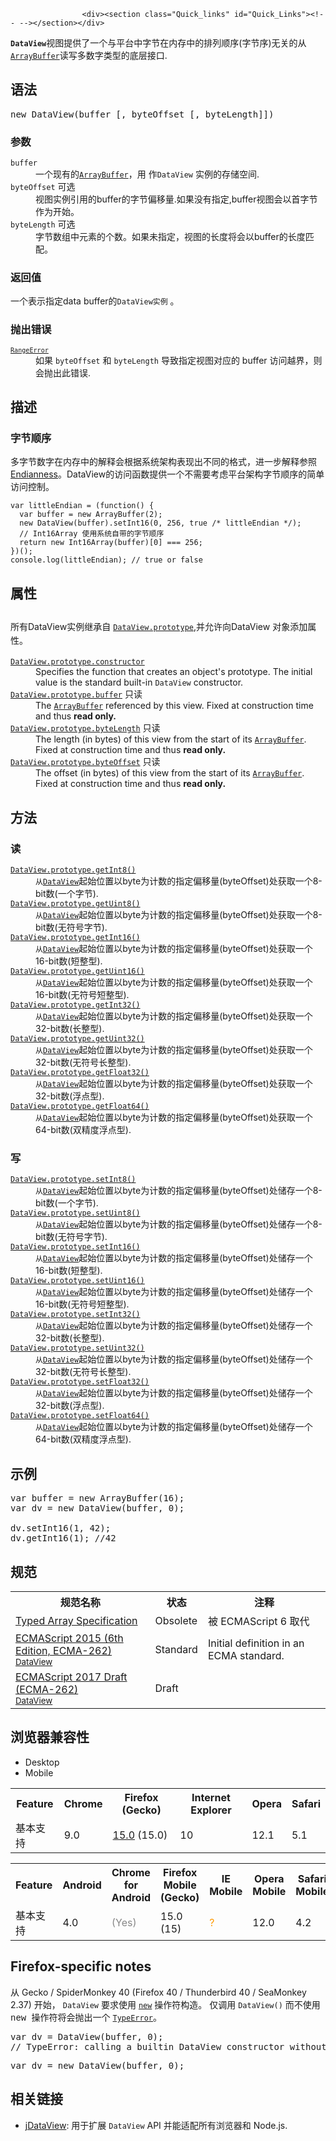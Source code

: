 
                
                  
                    <div><section class="Quick_links" id="Quick_Links"><!-- --></section></div>

<p><strong><code>DataView</code></strong>&#x89C6;&#x56FE;&#x63D0;&#x4F9B;&#x4E86;&#x4E00;&#x4E2A;&#x4E0E;&#x5E73;&#x53F0;&#x4E2D;&#x5B57;&#x8282;&#x5728;&#x5185;&#x5B58;&#x4E2D;&#x7684;&#x6392;&#x5217;&#x987A;&#x5E8F;(&#x5B57;&#x8282;&#x5E8F;)&#x65E0;&#x5173;&#x7684;&#x4ECE;<a title="ArrayBuffer&#x5BF9;&#x8C61;&#x662F;&#x7528;&#x6765;&#x8868;&#x793A;&#x4E00;&#x4E2A;&#x901A;&#x7528;&#x7684;&#xFF0C;&#x56FA;&#x5B9A;&#x957F;&#x5EA6;&#x7684;&#x4E8C;&#x8FDB;&#x5236;&#x6570;&#x636E;&#x7F13;&#x51B2;&#x533A;&#x3002;&#x4F60;&#x4E0D;&#x80FD;&#x76F4;&#x63A5;&#x64CD;&#x7EB5;ArrayBuffer&#x7684;&#x5185;&#x5BB9;&#xFF0C;&#x800C;&#x662F;,&#x4F60;&#x5E94;&#x8BE5;&#x521B;&#x5EFA;&#x4E00;&#x4E2A;&#x8868;&#x793A;&#x7279;&#x5B9A;&#x683C;&#x5F0F;&#x7684;buffer&#x7684;&#x7C7B;&#x578B;&#x5316;&#x6570;&#x7EC4;&#x5BF9;&#x8C61;(typed array objects)&#x6216;&#x6570;&#x636E;&#x89C6;&#x56FE;&#x5BF9;&#x8C61;DataView &#x6765;&#x5BF9;buffer&#x7684;&#x5185;&#x5BB9;&#x8FDB;&#x884C;&#x8BFB;&#x53D6;&#x548C;&#x5199;&#x5165;&#x64CD;&#x4F5C;." href="/zh-CN/docs/Web/JavaScript/Reference/Global_Objects/ArrayBuffer"><code>ArrayBuffer</code></a>&#x8BFB;&#x5199;&#x591A;&#x6570;&#x5B57;&#x7C7B;&#x578B;&#x7684;&#x5E95;&#x5C42;&#x63A5;&#x53E3;.</p>

<h2 id="&#x8BED;&#x6CD5;">&#x8BED;&#x6CD5;</h2>

<pre class="syntaxbox">new DataView(buffer [, byteOffset [, byteLength]])</pre>

<h3 id="&#x53C2;&#x6570;">&#x53C2;&#x6570;</h3>

<dl>
 <dt><code>buffer</code></dt>
 <dd>&#x4E00;&#x4E2A;&#x73B0;&#x6709;&#x7684;<a title="ArrayBuffer&#x5BF9;&#x8C61;&#x662F;&#x7528;&#x6765;&#x8868;&#x793A;&#x4E00;&#x4E2A;&#x901A;&#x7528;&#x7684;&#xFF0C;&#x56FA;&#x5B9A;&#x957F;&#x5EA6;&#x7684;&#x4E8C;&#x8FDB;&#x5236;&#x6570;&#x636E;&#x7F13;&#x51B2;&#x533A;&#x3002;&#x4F60;&#x4E0D;&#x80FD;&#x76F4;&#x63A5;&#x64CD;&#x7EB5;ArrayBuffer&#x7684;&#x5185;&#x5BB9;&#xFF0C;&#x800C;&#x662F;,&#x4F60;&#x5E94;&#x8BE5;&#x521B;&#x5EFA;&#x4E00;&#x4E2A;&#x8868;&#x793A;&#x7279;&#x5B9A;&#x683C;&#x5F0F;&#x7684;buffer&#x7684;&#x7C7B;&#x578B;&#x5316;&#x6570;&#x7EC4;&#x5BF9;&#x8C61;(typed array objects)&#x6216;&#x6570;&#x636E;&#x89C6;&#x56FE;&#x5BF9;&#x8C61;DataView &#x6765;&#x5BF9;buffer&#x7684;&#x5185;&#x5BB9;&#x8FDB;&#x884C;&#x8BFB;&#x53D6;&#x548C;&#x5199;&#x5165;&#x64CD;&#x4F5C;." href="/zh-CN/docs/Web/JavaScript/Reference/Global_Objects/ArrayBuffer"><code>ArrayBuffer</code></a>&#xFF0C;&#x7528; &#x4F5C;<code>DataView</code>&#xA0;&#x5B9E;&#x4F8B;&#x7684;&#x5B58;&#x50A8;&#x7A7A;&#x95F4;.</dd>
 <dt><code>byteOffset</code> <span class="inlineIndicator optional optionalInline">&#x53EF;&#x9009;</span></dt>
 <dd>&#x89C6;&#x56FE;&#x5B9E;&#x4F8B;&#x5F15;&#x7528;&#x7684;buffer&#x7684;&#x5B57;&#x8282;&#x504F;&#x79FB;&#x91CF;.&#x5982;&#x679C;&#x6CA1;&#x6709;&#x6307;&#x5B9A;,buffer&#x89C6;&#x56FE;&#x4F1A;&#x4EE5;&#x9996;&#x5B57;&#x8282;&#x4F5C;&#x4E3A;&#x5F00;&#x59CB;&#x3002;</dd>
 <dt><code>byteLength</code> <span class="inlineIndicator optional optionalInline">&#x53EF;&#x9009;</span></dt>
 <dd>&#x5B57;&#x8282;&#x6570;&#x7EC4;&#x4E2D;&#x5143;&#x7D20;&#x7684;&#x4E2A;&#x6570;&#x3002;&#x5982;&#x679C;&#x672A;&#x6307;&#x5B9A;&#xFF0C;&#x89C6;&#x56FE;&#x7684;&#x957F;&#x5EA6;&#x5C06;&#x4F1A;&#x4EE5;buffer&#x7684;&#x957F;&#x5EA6;&#x5339;&#x914D;&#x3002;</dd>
</dl>

<h3 id="&#x8FD4;&#x56DE;&#x503C;">&#x8FD4;&#x56DE;&#x503C;</h3>

<p>&#x4E00;&#x4E2A;&#x8868;&#x793A;&#x6307;&#x5B9A;data&#xA0;buffer&#x7684;<code>DataView&#x5B9E;&#x4F8B;</code> &#x3002;</p>

<h3 id="&#x629B;&#x51FA;&#x9519;&#x8BEF;">&#x629B;&#x51FA;&#x9519;&#x8BEF;</h3>

<dl>
 <dt><code><a title="RangeError&#x5BF9;&#x8C61;&#x6807;&#x660E;&#x4E00;&#x4E2A;&#x9519;&#x8BEF;&#xFF0C;&#x5F53;&#x4E00;&#x4E2A;&#x503C;&#x4E0D;&#x5728;&#x5176;&#x6240;&#x5141;&#x8BB8;&#x7684;&#x8303;&#x56F4;&#x6216;&#x8005;&#x96C6;&#x5408;&#x4E2D;&#x3002;" href="/zh-CN/docs/Web/JavaScript/Reference/Global_Objects/RangeError"><code>RangeError</code></a></code></dt>
 <dd>&#x5982;&#x679C; <code>byteOffset</code> &#x548C; <code>byteLength</code>&#xA0;&#x5BFC;&#x81F4;&#x6307;&#x5B9A;&#x89C6;&#x56FE;&#x5BF9;&#x5E94;&#x7684; buffer &#x8BBF;&#x95EE;&#x8D8A;&#x754C;&#xFF0C;&#x5219;&#x4F1A;&#x629B;&#x51FA;&#x6B64;&#x9519;&#x8BEF;.</dd>
</dl>

<h2 id="&#x63CF;&#x8FF0;">&#x63CF;&#x8FF0;</h2>

<h3 id="&#x5B57;&#x8282;&#x987A;&#x5E8F;">&#x5B57;&#x8282;&#x987A;&#x5E8F;</h3>

<p>&#x591A;&#x5B57;&#x8282;&#x6570;&#x5B57;&#x5728;&#x5185;&#x5B58;&#x4E2D;&#x7684;&#x89E3;&#x91CA;&#x4F1A;&#x6839;&#x636E;&#x7CFB;&#x7EDF;&#x67B6;&#x6784;&#x8868;&#x73B0;&#x51FA;&#x4E0D;&#x540C;&#x7684;&#x683C;&#x5F0F;&#xFF0C;&#x8FDB;&#x4E00;&#x6B65;&#x89E3;&#x91CA;&#x53C2;&#x7167;<a title="Endianness: &quot;Endian&quot; and &quot;endianness&quot; (or &quot;byte-order&quot;) describe how computers organize the bytes that make up numbers." href="/en-US/docs/Glossary/Endianness" class="glossaryLink">Endianness</a>&#x3002;DataView&#x7684;&#x8BBF;&#x95EE;&#x51FD;&#x6570;&#x63D0;&#x4F9B;&#x4E00;&#x4E2A;&#x4E0D;&#x9700;&#x8981;&#x8003;&#x8651;&#x5E73;&#x53F0;&#x67B6;&#x6784;&#x5B57;&#x8282;&#x987A;&#x5E8F;&#x7684;&#x7B80;&#x5355;&#x8BBF;&#x95EE;&#x63A7;&#x5236;&#x3002;</p>

<pre class="brush: js"><code>var littleEndian = (function() {
  var buffer = new ArrayBuffer(2);
  new DataView(buffer).setInt16(0, 256, true /* littleEndian */);
  // Int16Array &#x4F7F;&#x7528;&#x7CFB;&#x7EDF;&#x81EA;&#x5E26;&#x7684;&#x5B57;&#x8282;&#x987A;&#x5E8F;
  return new Int16Array(buffer)[0] === 256;
})();
console.log(littleEndian); // true or false</code></pre>

<h2 id="&#x5C5E;&#x6027;">&#x5C5E;&#x6027;</h2>

<h2 id="&#x6240;&#x6709;DataView&#x5B9E;&#x4F8B;&#x7EE7;&#x627F;&#x81EA;_DataView.prototype&#x5E76;&#x5141;&#x8BB8;&#x5411;DataView_&#x5BF9;&#x8C61;&#x6DFB;&#x52A0;&#x5C5E;&#x6027;&#x3002;"><span style="font-size: 14px; font-weight: normal; line-height: 1.5;">&#x6240;&#x6709;DataView&#x5B9E;&#x4F8B;&#x7EE7;&#x627F;&#x81EA;&#xA0;<a title="DataView.prototype&#xA0;&#x662F;DataView &#x5BF9;&#x8C61;&#x7684;&#x539F;&#x578B;" href="/zh-CN/docs/Web/JavaScript/Reference/Global_Objects/DataView/prototype"><code>DataView.prototype</code></a>,&#x5E76;&#x5141;&#x8BB8;&#x5411;DataView &#x5BF9;&#x8C61;&#x6DFB;&#x52A0;&#x5C5E;&#x6027;</span><span style="font-size: 14px; font-weight: normal; line-height: 1.5;">&#x3002;</span></h2>

<p></p><dl><dt><a title="&#x6B64;&#x9875;&#x9762;&#x4ECD;&#x672A;&#x88AB;&#x672C;&#x5730;&#x5316;, &#x671F;&#x5F85;&#x60A8;&#x7684;&#x7FFB;&#x8BD1;!" href="/zh-CN/docs/Web/JavaScript/Reference/Global_Objects/DataView/constructor" class="new"><code>DataView.prototype.constructor</code></a></dt>
 <dd>Specifies the function that creates an object&apos;s prototype. The initial value is the standard built-in&#xA0;<code>DataView</code>&#xA0;constructor.</dd>
 <dt><a title="&#x6B64;&#x9875;&#x9762;&#x4ECD;&#x672A;&#x88AB;&#x672C;&#x5730;&#x5316;, &#x671F;&#x5F85;&#x60A8;&#x7684;&#x7FFB;&#x8BD1;!" href="/zh-CN/docs/Web/JavaScript/Reference/Global_Objects/DataView/buffer" class="new"><code>DataView.prototype.buffer</code></a> <span title="&#x8BE5;&#x5C5E;&#x6027;&#x7684;&#x503C;&#x65E0;&#x6CD5;&#x66F4;&#x6539;" class="inlineIndicator readOnly readOnlyInline">&#x53EA;&#x8BFB; </span></dt>
 <dd>The <a title="ArrayBuffer&#xA0;&#xFF08;&#x7F13;&#x51B2;&#x6570;&#x7EC4;&#xFF09;&#x662F;&#x4E00;&#x79CD;&#x7528;&#x4E8E;&#x5448;&#x73B0;&#x901A;&#x7528;&#x3001;&#x56FA;&#x5B9A;&#x957F;&#x5EA6;&#x7684;&#x4E8C;&#x8FDB;&#x5236;&#x6570;&#x636E;&#x7684;&#x7C7B;&#x578B;&#x3002;&#x4E0D;&#x80FD;&#x76F4;&#x63A5;&#x6784;&#x9020;&#x5E76;&#x586B;&#x5145;&#xA0;ArrayBuffer &#x7684;&#x5185;&#x5BB9;&#xFF0C;&#x800C;&#x5E94;&#x8BE5;&#x5148;&#x521B;&#x5EFA;&#x4E00;&#x4E2A;&#xA0;ArrayBufferView&#xA0;&#x5BF9;&#x8C61;&#xFF0C;&#x8BE5;&#x5BF9;&#x8C61;&#x7528;&#x5177;&#x4F53;&#x7684;&#x683C;&#x5F0F;&#x6765;&#x5448;&#x73B0;&#xA0;ArrayBuffer&#xA0;&#x7684;&#x5185;&#x5BB9;&#xFF0C;&#x4F60;&#x53EF;&#x4EE5;&#x4F7F;&#x7528;&#x6B64;&#x5BF9;&#x8C61;&#x6765;&#x8BFB;&#x5199;&#xA0;ArrayBuffer&#xA0;&#x7684;&#x5185;&#x5BB9;&#x3002;" href="/zh-CN/docs/Web/JavaScript/Reference/Global_Objects/ArrayBuffer"><code>ArrayBuffer</code></a> referenced by this view. Fixed at construction time and thus <strong>read only.</strong></dd>
 <dt><a title="&#x6B64;&#x9875;&#x9762;&#x4ECD;&#x672A;&#x88AB;&#x672C;&#x5730;&#x5316;, &#x671F;&#x5F85;&#x60A8;&#x7684;&#x7FFB;&#x8BD1;!" href="/zh-CN/docs/Web/JavaScript/Reference/Global_Objects/DataView/byteLength" class="new"><code>DataView.prototype.byteLength</code></a> <span title="&#x8BE5;&#x5C5E;&#x6027;&#x7684;&#x503C;&#x65E0;&#x6CD5;&#x66F4;&#x6539;" class="inlineIndicator readOnly readOnlyInline">&#x53EA;&#x8BFB; </span></dt>
 <dd>The length (in bytes) of this view from the start of its <a title="ArrayBuffer&#xA0;&#xFF08;&#x7F13;&#x51B2;&#x6570;&#x7EC4;&#xFF09;&#x662F;&#x4E00;&#x79CD;&#x7528;&#x4E8E;&#x5448;&#x73B0;&#x901A;&#x7528;&#x3001;&#x56FA;&#x5B9A;&#x957F;&#x5EA6;&#x7684;&#x4E8C;&#x8FDB;&#x5236;&#x6570;&#x636E;&#x7684;&#x7C7B;&#x578B;&#x3002;&#x4E0D;&#x80FD;&#x76F4;&#x63A5;&#x6784;&#x9020;&#x5E76;&#x586B;&#x5145;&#xA0;ArrayBuffer &#x7684;&#x5185;&#x5BB9;&#xFF0C;&#x800C;&#x5E94;&#x8BE5;&#x5148;&#x521B;&#x5EFA;&#x4E00;&#x4E2A;&#xA0;ArrayBufferView&#xA0;&#x5BF9;&#x8C61;&#xFF0C;&#x8BE5;&#x5BF9;&#x8C61;&#x7528;&#x5177;&#x4F53;&#x7684;&#x683C;&#x5F0F;&#x6765;&#x5448;&#x73B0;&#xA0;ArrayBuffer&#xA0;&#x7684;&#x5185;&#x5BB9;&#xFF0C;&#x4F60;&#x53EF;&#x4EE5;&#x4F7F;&#x7528;&#x6B64;&#x5BF9;&#x8C61;&#x6765;&#x8BFB;&#x5199;&#xA0;ArrayBuffer&#xA0;&#x7684;&#x5185;&#x5BB9;&#x3002;" href="/zh-CN/docs/Web/JavaScript/Reference/Global_Objects/ArrayBuffer"><code>ArrayBuffer</code></a>. Fixed at construction time and thus <strong>read only.</strong></dd>
 <dt><a title="&#x6B64;&#x9875;&#x9762;&#x4ECD;&#x672A;&#x88AB;&#x672C;&#x5730;&#x5316;, &#x671F;&#x5F85;&#x60A8;&#x7684;&#x7FFB;&#x8BD1;!" href="/zh-CN/docs/Web/JavaScript/Reference/Global_Objects/DataView/byteOffset" class="new"><code>DataView.prototype.byteOffset</code></a> <span title="&#x8BE5;&#x5C5E;&#x6027;&#x7684;&#x503C;&#x65E0;&#x6CD5;&#x66F4;&#x6539;" class="inlineIndicator readOnly readOnlyInline">&#x53EA;&#x8BFB; </span></dt>
 <dd>The offset (in bytes) of this view from the start of its <a title="ArrayBuffer&#xA0;&#xFF08;&#x7F13;&#x51B2;&#x6570;&#x7EC4;&#xFF09;&#x662F;&#x4E00;&#x79CD;&#x7528;&#x4E8E;&#x5448;&#x73B0;&#x901A;&#x7528;&#x3001;&#x56FA;&#x5B9A;&#x957F;&#x5EA6;&#x7684;&#x4E8C;&#x8FDB;&#x5236;&#x6570;&#x636E;&#x7684;&#x7C7B;&#x578B;&#x3002;&#x4E0D;&#x80FD;&#x76F4;&#x63A5;&#x6784;&#x9020;&#x5E76;&#x586B;&#x5145;&#xA0;ArrayBuffer &#x7684;&#x5185;&#x5BB9;&#xFF0C;&#x800C;&#x5E94;&#x8BE5;&#x5148;&#x521B;&#x5EFA;&#x4E00;&#x4E2A;&#xA0;ArrayBufferView&#xA0;&#x5BF9;&#x8C61;&#xFF0C;&#x8BE5;&#x5BF9;&#x8C61;&#x7528;&#x5177;&#x4F53;&#x7684;&#x683C;&#x5F0F;&#x6765;&#x5448;&#x73B0;&#xA0;ArrayBuffer&#xA0;&#x7684;&#x5185;&#x5BB9;&#xFF0C;&#x4F60;&#x53EF;&#x4EE5;&#x4F7F;&#x7528;&#x6B64;&#x5BF9;&#x8C61;&#x6765;&#x8BFB;&#x5199;&#xA0;ArrayBuffer&#xA0;&#x7684;&#x5185;&#x5BB9;&#x3002;" href="/zh-CN/docs/Web/JavaScript/Reference/Global_Objects/ArrayBuffer"><code>ArrayBuffer</code></a>. Fixed at construction time and thus <strong>read only.</strong></dd>
</dl><p></p>

<h2 id="&#x65B9;&#x6CD5;">&#x65B9;&#x6CD5;</h2>

<p></p><h3 id="&#x8BFB;">&#x8BFB;</h3>

<dl><dt><a title="getInt8()&#x65B9;&#x6CD5;&#x4ECE;DataView&#x8D77;&#x59CB;&#x4F4D;&#x7F6E;&#x4EE5;byte&#x4E3A;&#x8BA1;&#x6570;&#x7684;&#x6307;&#x5B9A;&#x504F;&#x79FB;&#x91CF;(byteOffset)&#x5904;&#x83B7;&#x53D6;&#x4E00;&#x4E2A;&#x6709;&#x7B26;&#x53F7;&#x7684;8-bit&#x6574;&#x6570;(&#x4E00;&#x4E2A;&#x5B57;&#x8282;)." href="/zh-CN/docs/Web/JavaScript/Reference/Global_Objects/DataView/getInt8"><code>DataView.prototype.getInt8()</code></a></dt>
 <dd><code>&#x4ECE;</code><a title="DataView&#xA0;&#x89C6;&#x56FE;&#x63D0;&#x4F9B;&#x4E86;&#x4E00;&#x79CD;&#x7528;&#x4E8E;&#x5411; ArrayBuffer &#x8BFB;&#x5199;&#x6570;&#x636E;&#x7684;&#x5E95;&#x5C42;&#x63A5;&#x53E3;&#x3002;" href="/zh-CN/docs/Web/JavaScript/Reference/Global_Objects/DataView"><code>DataView</code></a>&#x8D77;&#x59CB;&#x4F4D;&#x7F6E;&#x4EE5;byte&#x4E3A;&#x8BA1;&#x6570;&#x7684;&#x6307;&#x5B9A;&#x504F;&#x79FB;&#x91CF;(byteOffset)&#x5904;&#x83B7;&#x53D6;&#x4E00;&#x4E2A;8-bit&#x6570;(&#x4E00;&#x4E2A;&#x5B57;&#x8282;).</dd>
 <dt><a title="getUint8()&#x65B9;&#x6CD5;&#x4ECE;DataView&#x8D77;&#x59CB;&#x4F4D;&#x7F6E;&#x4EE5;byte&#x4E3A;&#x8BA1;&#x6570;&#x7684;&#x6307;&#x5B9A;&#x504F;&#x79FB;&#x91CF;(byteOffset)&#x5904;&#x83B7;&#x53D6;&#x4E00;&#x4E2A;&#x65E0;&#x7B26;&#x53F7;&#x7684;8-bit&#x6574;&#x6570;(&#x4E00;&#x4E2A;&#x5B57;&#x8282;)." href="/zh-CN/docs/Web/JavaScript/Reference/Global_Objects/DataView/getUint8"><code>DataView.prototype.getUint8()</code></a></dt>
 <dd><code>&#x4ECE;</code><a title="DataView&#xA0;&#x89C6;&#x56FE;&#x63D0;&#x4F9B;&#x4E86;&#x4E00;&#x79CD;&#x7528;&#x4E8E;&#x5411; ArrayBuffer &#x8BFB;&#x5199;&#x6570;&#x636E;&#x7684;&#x5E95;&#x5C42;&#x63A5;&#x53E3;&#x3002;" href="/zh-CN/docs/Web/JavaScript/Reference/Global_Objects/DataView"><code>DataView</code></a>&#x8D77;&#x59CB;&#x4F4D;&#x7F6E;&#x4EE5;byte&#x4E3A;&#x8BA1;&#x6570;&#x7684;&#x6307;&#x5B9A;&#x504F;&#x79FB;&#x91CF;(byteOffset)&#x5904;&#x83B7;&#x53D6;&#x4E00;&#x4E2A;8-bit&#x6570;(&#x65E0;&#x7B26;&#x53F7;&#x5B57;&#x8282;).</dd>
 <dt><a title="&#x6B64;&#x9875;&#x9762;&#x4ECD;&#x672A;&#x88AB;&#x672C;&#x5730;&#x5316;, &#x671F;&#x5F85;&#x60A8;&#x7684;&#x7FFB;&#x8BD1;!" href="/zh-CN/docs/Web/JavaScript/Reference/Global_Objects/DataView/getInt16"><code>DataView.prototype.getInt16()</code></a></dt>
 <dd><code>&#x4ECE;</code><a title="DataView&#xA0;&#x89C6;&#x56FE;&#x63D0;&#x4F9B;&#x4E86;&#x4E00;&#x79CD;&#x7528;&#x4E8E;&#x5411; ArrayBuffer &#x8BFB;&#x5199;&#x6570;&#x636E;&#x7684;&#x5E95;&#x5C42;&#x63A5;&#x53E3;&#x3002;" href="/zh-CN/docs/Web/JavaScript/Reference/Global_Objects/DataView"><code>DataView</code></a>&#x8D77;&#x59CB;&#x4F4D;&#x7F6E;&#x4EE5;byte&#x4E3A;&#x8BA1;&#x6570;&#x7684;&#x6307;&#x5B9A;&#x504F;&#x79FB;&#x91CF;(byteOffset)&#x5904;&#x83B7;&#x53D6;&#x4E00;&#x4E2A;16-bit&#x6570;(&#x77ED;&#x6574;&#x578B;).</dd>
 <dt><a title="&#x6B64;&#x9875;&#x9762;&#x4ECD;&#x672A;&#x88AB;&#x672C;&#x5730;&#x5316;, &#x671F;&#x5F85;&#x60A8;&#x7684;&#x7FFB;&#x8BD1;!" href="/zh-CN/docs/Web/JavaScript/Reference/Global_Objects/DataView/getUint16"><code>DataView.prototype.getUint16()</code></a></dt>
 <dd><code>&#x4ECE;</code><a title="DataView&#xA0;&#x89C6;&#x56FE;&#x63D0;&#x4F9B;&#x4E86;&#x4E00;&#x79CD;&#x7528;&#x4E8E;&#x5411; ArrayBuffer &#x8BFB;&#x5199;&#x6570;&#x636E;&#x7684;&#x5E95;&#x5C42;&#x63A5;&#x53E3;&#x3002;" href="/zh-CN/docs/Web/JavaScript/Reference/Global_Objects/DataView"><code>DataView</code></a>&#x8D77;&#x59CB;&#x4F4D;&#x7F6E;&#x4EE5;byte&#x4E3A;&#x8BA1;&#x6570;&#x7684;&#x6307;&#x5B9A;&#x504F;&#x79FB;&#x91CF;(byteOffset)&#x5904;&#x83B7;&#x53D6;&#x4E00;&#x4E2A;16-bit&#x6570;(&#x65E0;&#x7B26;&#x53F7;&#x77ED;&#x6574;&#x578B;).</dd>
 <dt><a title="&#x6B64;&#x9875;&#x9762;&#x4ECD;&#x672A;&#x88AB;&#x672C;&#x5730;&#x5316;, &#x671F;&#x5F85;&#x60A8;&#x7684;&#x7FFB;&#x8BD1;!" href="/zh-CN/docs/Web/JavaScript/Reference/Global_Objects/DataView/getInt32"><code>DataView.prototype.getInt32()</code></a></dt>
 <dd><code>&#x4ECE;</code><a title="DataView&#xA0;&#x89C6;&#x56FE;&#x63D0;&#x4F9B;&#x4E86;&#x4E00;&#x79CD;&#x7528;&#x4E8E;&#x5411; ArrayBuffer &#x8BFB;&#x5199;&#x6570;&#x636E;&#x7684;&#x5E95;&#x5C42;&#x63A5;&#x53E3;&#x3002;" href="/zh-CN/docs/Web/JavaScript/Reference/Global_Objects/DataView"><code>DataView</code></a>&#x8D77;&#x59CB;&#x4F4D;&#x7F6E;&#x4EE5;byte&#x4E3A;&#x8BA1;&#x6570;&#x7684;&#x6307;&#x5B9A;&#x504F;&#x79FB;&#x91CF;(byteOffset)&#x5904;&#x83B7;&#x53D6;&#x4E00;&#x4E2A;32-bit&#x6570;(&#x957F;&#x6574;&#x578B;).</dd>
 <dt><a title="&#x6B64;&#x9875;&#x9762;&#x4ECD;&#x672A;&#x88AB;&#x672C;&#x5730;&#x5316;, &#x671F;&#x5F85;&#x60A8;&#x7684;&#x7FFB;&#x8BD1;!" href="/zh-CN/docs/Web/JavaScript/Reference/Global_Objects/DataView/getUint32"><code>DataView.prototype.getUint32()</code></a></dt>
 <dd><code>&#x4ECE;</code><a title="DataView&#xA0;&#x89C6;&#x56FE;&#x63D0;&#x4F9B;&#x4E86;&#x4E00;&#x79CD;&#x7528;&#x4E8E;&#x5411; ArrayBuffer &#x8BFB;&#x5199;&#x6570;&#x636E;&#x7684;&#x5E95;&#x5C42;&#x63A5;&#x53E3;&#x3002;" href="/zh-CN/docs/Web/JavaScript/Reference/Global_Objects/DataView"><code>DataView</code></a>&#x8D77;&#x59CB;&#x4F4D;&#x7F6E;&#x4EE5;byte&#x4E3A;&#x8BA1;&#x6570;&#x7684;&#x6307;&#x5B9A;&#x504F;&#x79FB;&#x91CF;(byteOffset)&#x5904;&#x83B7;&#x53D6;&#x4E00;&#x4E2A;32-bit&#x6570;(&#x65E0;&#x7B26;&#x53F7;&#x957F;&#x6574;&#x578B;).</dd>
 <dt><a title="&#x6B64;&#x9875;&#x9762;&#x4ECD;&#x672A;&#x88AB;&#x672C;&#x5730;&#x5316;, &#x671F;&#x5F85;&#x60A8;&#x7684;&#x7FFB;&#x8BD1;!" href="/zh-CN/docs/Web/JavaScript/Reference/Global_Objects/DataView/getFloat32"><code>DataView.prototype.getFloat32()</code></a></dt>
 <dd><code>&#x4ECE;</code><a title="DataView&#xA0;&#x89C6;&#x56FE;&#x63D0;&#x4F9B;&#x4E86;&#x4E00;&#x79CD;&#x7528;&#x4E8E;&#x5411; ArrayBuffer &#x8BFB;&#x5199;&#x6570;&#x636E;&#x7684;&#x5E95;&#x5C42;&#x63A5;&#x53E3;&#x3002;" href="/zh-CN/docs/Web/JavaScript/Reference/Global_Objects/DataView"><code>DataView</code></a>&#x8D77;&#x59CB;&#x4F4D;&#x7F6E;&#x4EE5;byte&#x4E3A;&#x8BA1;&#x6570;&#x7684;&#x6307;&#x5B9A;&#x504F;&#x79FB;&#x91CF;(byteOffset)&#x5904;&#x83B7;&#x53D6;&#x4E00;&#x4E2A;32-bit&#x6570;(&#x6D6E;&#x70B9;&#x578B;).</dd>
 <dt><a title="&#x6B64;&#x9875;&#x9762;&#x4ECD;&#x672A;&#x88AB;&#x672C;&#x5730;&#x5316;, &#x671F;&#x5F85;&#x60A8;&#x7684;&#x7FFB;&#x8BD1;!" href="/zh-CN/docs/Web/JavaScript/Reference/Global_Objects/DataView/getFloat64"><code>DataView.prototype.getFloat64()</code></a></dt>
 <dd><code>&#x4ECE;</code><a title="DataView&#xA0;&#x89C6;&#x56FE;&#x63D0;&#x4F9B;&#x4E86;&#x4E00;&#x79CD;&#x7528;&#x4E8E;&#x5411; ArrayBuffer &#x8BFB;&#x5199;&#x6570;&#x636E;&#x7684;&#x5E95;&#x5C42;&#x63A5;&#x53E3;&#x3002;" href="/zh-CN/docs/Web/JavaScript/Reference/Global_Objects/DataView"><code>DataView</code></a>&#x8D77;&#x59CB;&#x4F4D;&#x7F6E;&#x4EE5;byte&#x4E3A;&#x8BA1;&#x6570;&#x7684;&#x6307;&#x5B9A;&#x504F;&#x79FB;&#x91CF;(byteOffset)&#x5904;&#x83B7;&#x53D6;&#x4E00;&#x4E2A;64-bit&#x6570;(&#x53CC;&#x7CBE;&#x5EA6;&#x6D6E;&#x70B9;&#x578B;).</dd>
</dl><h3 id="&#x5199;">&#x5199;</h3>

<dl><dt><a title="setInt8()&#x5C06;&#x4E00;&#x4E2A;8-bit&#x7684;&#x6574;&#x6570; (&#x4E00;&#x4E2A;&#x5B57;&#x8282;)&#x4EE5;&#x4E00;&#x5B9A;&#x7684;&#x8DDD;&#x5934;&#x4F4D;&#x7F6E;&#x504F;&#x79FB;&#x91CF;&#xFF08;offset&#xFF09;&#x50A8;&#x5B58;&#x5728;DataView&#x5F53;&#x4E2D;." href="/zh-CN/docs/Web/JavaScript/Reference/Global_Objects/DataView/setInt8"><code>DataView.prototype.setInt8()</code></a></dt>
 <dd><code>&#x4ECE;</code><a title="DataView&#xA0;&#x89C6;&#x56FE;&#x63D0;&#x4F9B;&#x4E86;&#x4E00;&#x79CD;&#x7528;&#x4E8E;&#x5411; ArrayBuffer &#x8BFB;&#x5199;&#x6570;&#x636E;&#x7684;&#x5E95;&#x5C42;&#x63A5;&#x53E3;&#x3002;" href="/zh-CN/docs/Web/JavaScript/Reference/Global_Objects/DataView"><code>DataView</code></a>&#x8D77;&#x59CB;&#x4F4D;&#x7F6E;&#x4EE5;byte&#x4E3A;&#x8BA1;&#x6570;&#x7684;&#x6307;&#x5B9A;&#x504F;&#x79FB;&#x91CF;(byteOffset)&#x5904;&#x50A8;&#x5B58;&#x4E00;&#x4E2A;8-bit&#x6570;(&#x4E00;&#x4E2A;&#x5B57;&#x8282;).</dd>
 <dt><a title="&#x6B64;&#x9875;&#x9762;&#x4ECD;&#x672A;&#x88AB;&#x672C;&#x5730;&#x5316;, &#x671F;&#x5F85;&#x60A8;&#x7684;&#x7FFB;&#x8BD1;!" href="/zh-CN/docs/Web/JavaScript/Reference/Global_Objects/DataView/setUint8"><code>DataView.prototype.setUint8()</code></a></dt>
 <dd><code>&#x4ECE;</code><a title="DataView&#xA0;&#x89C6;&#x56FE;&#x63D0;&#x4F9B;&#x4E86;&#x4E00;&#x79CD;&#x7528;&#x4E8E;&#x5411; ArrayBuffer &#x8BFB;&#x5199;&#x6570;&#x636E;&#x7684;&#x5E95;&#x5C42;&#x63A5;&#x53E3;&#x3002;" href="/zh-CN/docs/Web/JavaScript/Reference/Global_Objects/DataView"><code>DataView</code></a>&#x8D77;&#x59CB;&#x4F4D;&#x7F6E;&#x4EE5;byte&#x4E3A;&#x8BA1;&#x6570;&#x7684;&#x6307;&#x5B9A;&#x504F;&#x79FB;&#x91CF;(byteOffset)&#x5904;&#x50A8;&#x5B58;&#x4E00;&#x4E2A;8-bit&#x6570;(&#x65E0;&#x7B26;&#x53F7;&#x5B57;&#x8282;).</dd>
 <dt><a title="&#x6B64;&#x9875;&#x9762;&#x4ECD;&#x672A;&#x88AB;&#x672C;&#x5730;&#x5316;, &#x671F;&#x5F85;&#x60A8;&#x7684;&#x7FFB;&#x8BD1;!" href="/zh-CN/docs/Web/JavaScript/Reference/Global_Objects/DataView/setInt16"><code>DataView.prototype.setInt16()</code></a></dt>
 <dd><code>&#x4ECE;</code><a title="DataView&#xA0;&#x89C6;&#x56FE;&#x63D0;&#x4F9B;&#x4E86;&#x4E00;&#x79CD;&#x7528;&#x4E8E;&#x5411; ArrayBuffer &#x8BFB;&#x5199;&#x6570;&#x636E;&#x7684;&#x5E95;&#x5C42;&#x63A5;&#x53E3;&#x3002;" href="/zh-CN/docs/Web/JavaScript/Reference/Global_Objects/DataView"><code>DataView</code></a>&#x8D77;&#x59CB;&#x4F4D;&#x7F6E;&#x4EE5;byte&#x4E3A;&#x8BA1;&#x6570;&#x7684;&#x6307;&#x5B9A;&#x504F;&#x79FB;&#x91CF;(byteOffset)&#x5904;&#x50A8;&#x5B58;&#x4E00;&#x4E2A;16-bit&#x6570;(&#x77ED;&#x6574;&#x578B;).</dd>
 <dt><a title="&#x6B64;&#x9875;&#x9762;&#x4ECD;&#x672A;&#x88AB;&#x672C;&#x5730;&#x5316;, &#x671F;&#x5F85;&#x60A8;&#x7684;&#x7FFB;&#x8BD1;!" href="/zh-CN/docs/Web/JavaScript/Reference/Global_Objects/DataView/setUint16"><code>DataView.prototype.setUint16()</code></a></dt>
 <dd><code>&#x4ECE;</code><a title="DataView&#xA0;&#x89C6;&#x56FE;&#x63D0;&#x4F9B;&#x4E86;&#x4E00;&#x79CD;&#x7528;&#x4E8E;&#x5411; ArrayBuffer &#x8BFB;&#x5199;&#x6570;&#x636E;&#x7684;&#x5E95;&#x5C42;&#x63A5;&#x53E3;&#x3002;" href="/zh-CN/docs/Web/JavaScript/Reference/Global_Objects/DataView"><code>DataView</code></a>&#x8D77;&#x59CB;&#x4F4D;&#x7F6E;&#x4EE5;byte&#x4E3A;&#x8BA1;&#x6570;&#x7684;&#x6307;&#x5B9A;&#x504F;&#x79FB;&#x91CF;(byteOffset)&#x5904;&#x50A8;&#x5B58;&#x4E00;&#x4E2A;16-bit&#x6570;(&#x65E0;&#x7B26;&#x53F7;&#x77ED;&#x6574;&#x578B;).</dd>
 <dt><a title="&#x6B64;&#x9875;&#x9762;&#x4ECD;&#x672A;&#x88AB;&#x672C;&#x5730;&#x5316;, &#x671F;&#x5F85;&#x60A8;&#x7684;&#x7FFB;&#x8BD1;!" href="/zh-CN/docs/Web/JavaScript/Reference/Global_Objects/DataView/setInt32"><code>DataView.prototype.setInt32()</code></a></dt>
 <dd><code>&#x4ECE;</code><a title="DataView&#xA0;&#x89C6;&#x56FE;&#x63D0;&#x4F9B;&#x4E86;&#x4E00;&#x79CD;&#x7528;&#x4E8E;&#x5411; ArrayBuffer &#x8BFB;&#x5199;&#x6570;&#x636E;&#x7684;&#x5E95;&#x5C42;&#x63A5;&#x53E3;&#x3002;" href="/zh-CN/docs/Web/JavaScript/Reference/Global_Objects/DataView"><code>DataView</code></a>&#x8D77;&#x59CB;&#x4F4D;&#x7F6E;&#x4EE5;byte&#x4E3A;&#x8BA1;&#x6570;&#x7684;&#x6307;&#x5B9A;&#x504F;&#x79FB;&#x91CF;(byteOffset)&#x5904;&#x50A8;&#x5B58;&#x4E00;&#x4E2A;32-bit&#x6570;(&#x957F;&#x6574;&#x578B;).</dd>
 <dt><a title="&#x6B64;&#x9875;&#x9762;&#x4ECD;&#x672A;&#x88AB;&#x672C;&#x5730;&#x5316;, &#x671F;&#x5F85;&#x60A8;&#x7684;&#x7FFB;&#x8BD1;!" href="/zh-CN/docs/Web/JavaScript/Reference/Global_Objects/DataView/setUint32"><code>DataView.prototype.setUint32()</code></a></dt>
 <dd><code>&#x4ECE;</code><a title="DataView&#xA0;&#x89C6;&#x56FE;&#x63D0;&#x4F9B;&#x4E86;&#x4E00;&#x79CD;&#x7528;&#x4E8E;&#x5411; ArrayBuffer &#x8BFB;&#x5199;&#x6570;&#x636E;&#x7684;&#x5E95;&#x5C42;&#x63A5;&#x53E3;&#x3002;" href="/zh-CN/docs/Web/JavaScript/Reference/Global_Objects/DataView"><code>DataView</code></a>&#x8D77;&#x59CB;&#x4F4D;&#x7F6E;&#x4EE5;byte&#x4E3A;&#x8BA1;&#x6570;&#x7684;&#x6307;&#x5B9A;&#x504F;&#x79FB;&#x91CF;(byteOffset)&#x5904;&#x50A8;&#x5B58;&#x4E00;&#x4E2A;32-bit&#x6570;(&#x65E0;&#x7B26;&#x53F7;&#x957F;&#x6574;&#x578B;).</dd>
 <dt><a title="&#x6B64;&#x9875;&#x9762;&#x4ECD;&#x672A;&#x88AB;&#x672C;&#x5730;&#x5316;, &#x671F;&#x5F85;&#x60A8;&#x7684;&#x7FFB;&#x8BD1;!" href="/zh-CN/docs/Web/JavaScript/Reference/Global_Objects/DataView/setFloat32"><code>DataView.prototype.setFloat32()</code></a></dt>
 <dd><code>&#x4ECE;</code><a title="DataView&#xA0;&#x89C6;&#x56FE;&#x63D0;&#x4F9B;&#x4E86;&#x4E00;&#x79CD;&#x7528;&#x4E8E;&#x5411; ArrayBuffer &#x8BFB;&#x5199;&#x6570;&#x636E;&#x7684;&#x5E95;&#x5C42;&#x63A5;&#x53E3;&#x3002;" href="/zh-CN/docs/Web/JavaScript/Reference/Global_Objects/DataView"><code>DataView</code></a>&#x8D77;&#x59CB;&#x4F4D;&#x7F6E;&#x4EE5;byte&#x4E3A;&#x8BA1;&#x6570;&#x7684;&#x6307;&#x5B9A;&#x504F;&#x79FB;&#x91CF;(byteOffset)&#x5904;&#x50A8;&#x5B58;&#x4E00;&#x4E2A;32-bit&#x6570;(&#x6D6E;&#x70B9;&#x578B;).</dd>
 <dt><a title="&#x6B64;&#x9875;&#x9762;&#x4ECD;&#x672A;&#x88AB;&#x672C;&#x5730;&#x5316;, &#x671F;&#x5F85;&#x60A8;&#x7684;&#x7FFB;&#x8BD1;!" href="/zh-CN/docs/Web/JavaScript/Reference/Global_Objects/DataView/setFloat64"><code>DataView.prototype.setFloat64()</code></a></dt>
 <dd><code>&#x4ECE;</code><a title="DataView&#xA0;&#x89C6;&#x56FE;&#x63D0;&#x4F9B;&#x4E86;&#x4E00;&#x79CD;&#x7528;&#x4E8E;&#x5411; ArrayBuffer &#x8BFB;&#x5199;&#x6570;&#x636E;&#x7684;&#x5E95;&#x5C42;&#x63A5;&#x53E3;&#x3002;" href="/zh-CN/docs/Web/JavaScript/Reference/Global_Objects/DataView"><code>DataView</code></a>&#x8D77;&#x59CB;&#x4F4D;&#x7F6E;&#x4EE5;byte&#x4E3A;&#x8BA1;&#x6570;&#x7684;&#x6307;&#x5B9A;&#x504F;&#x79FB;&#x91CF;(byteOffset)&#x5904;&#x50A8;&#x5B58;&#x4E00;&#x4E2A;64-bit&#x6570;(&#x53CC;&#x7CBE;&#x5EA6;&#x6D6E;&#x70B9;&#x578B;).</dd>
</dl><p></p>

<h2 id="&#x793A;&#x4F8B;">&#x793A;&#x4F8B;</h2>

<pre class="brush: js">var buffer = new ArrayBuffer(16);
var dv = new DataView(buffer, 0);

dv.setInt16(1, 42);
dv.getInt16(1); //42
</pre>

<h2 id="&#x89C4;&#x8303;">&#x89C4;&#x8303;</h2>

<table class="standard-table">
 <tbody>
  <tr>
   <th scope="col">&#x89C4;&#x8303;&#x540D;&#x79F0;</th>
   <th scope="col">&#x72B6;&#x6001;</th>
   <th scope="col">&#x6CE8;&#x91CA;</th>
  </tr>
  <tr>
   <td><a lang="en" title="Typed Array Specification" class="external" href="https://www.khronos.org/registry/typedarray/specs/latest/" hreflang="en">Typed Array Specification</a></td>
   <td><span class="spec-Obsolete">Obsolete</span></td>
   <td><span><span>&#x88AB; ECMAScript 6&#xA0;&#x53D6;&#x4EE3;</span></span></td>
  </tr>
  <tr>
   <td><a lang="en" hreflang="en" href="http://www.ecma-international.org/ecma-262/6.0/#sec-dataview-constructor" class="external">ECMAScript 2015 (6th Edition, ECMA-262)<br><small lang="zh-CN">DataView</small></a></td>
   <td><span class="spec-Standard">Standard</span></td>
   <td>Initial definition in an ECMA standard.</td>
  </tr>
  <tr>
   <td><a lang="en" hreflang="en" href="https://tc39.github.io/ecma262/#sec-dataview-constructor" class="external">ECMAScript 2017 Draft (ECMA-262)<br><small lang="zh-CN">DataView</small></a></td>
   <td><span class="spec-Draft">Draft</span></td>
   <td>&#xA0;</td>
  </tr>
 </tbody>
</table>

<h2 id="&#x6D4F;&#x89C8;&#x5668;&#x517C;&#x5BB9;&#x6027;">&#x6D4F;&#x89C8;&#x5668;&#x517C;&#x5BB9;&#x6027;</h2>

<p></p><div class="htab"> 
    <a name="AutoCompatibilityTable" id="AutoCompatibilityTable"></a> 
    <ul> 
        <li class="selected"><a>Desktop</a></li> 
        <li><a>Mobile</a></li> 
    </ul> 
</div><p></p>

<div id="compat-desktop">
<table class="compat-table">
 <tbody>
  <tr>
   <th>Feature</th>
   <th>Chrome</th>
   <th>Firefox (Gecko)</th>
   <th>Internet Explorer</th>
   <th>Opera</th>
   <th>Safari</th>
  </tr>
  <tr>
   <td>&#x57FA;&#x672C;&#x652F;&#x6301;</td>
   <td>9.0</td>
   <td><a title="Released on 2012-08-28." href="/en-US/Firefox/Releases/15">15.0</a> (15.0)</td>
   <td>10</td>
   <td>12.1</td>
   <td>5.1</td>
  </tr>
 </tbody>
</table>
</div>

<div id="compat-mobile">
<table class="compat-table">
 <tbody>
  <tr>
   <th>Feature</th>
   <th>Android</th>
   <th>Chrome for Android</th>
   <th>Firefox Mobile (Gecko)</th>
   <th>IE Mobile</th>
   <th>Opera Mobile</th>
   <th>Safari Mobile</th>
  </tr>
  <tr>
   <td>&#x57FA;&#x672C;&#x652F;&#x6301;</td>
   <td>4.0</td>
   <td><span title="Please update this with the earliest version of support." style="color: #888;">(Yes)</span></td>
   <td>15.0 (15)</td>
   <td><span title="Compatibility unknown; please update this." style="color: rgb(255, 153, 0);">?</span></td>
   <td>12.0</td>
   <td>4.2</td>
  </tr>
 </tbody>
</table>
</div>

<h2 id="Firefox-specific_notes">Firefox-specific notes</h2>

<p>&#x4ECE; Gecko / SpiderMonkey 40 (Firefox 40 / Thunderbird 40 / SeaMonkey 2.37) &#x5F00;&#x59CB;&#xFF0C;&#xA0;<code>DataView</code> &#x8981;&#x6C42;&#x4F7F;&#x7528; <a title="new&#x8FD0;&#x7B97;&#x7B26;&#x7684;&#x4F5C;&#x7528;&#x662F;&#x521B;&#x5EFA;&#x4E00;&#x4E2A;&#x5BF9;&#x8C61;&#x5B9E;&#x4F8B;&#x3002;&#x8FD9;&#x4E2A;&#x5BF9;&#x8C61;&#x53EF;&#x4EE5;&#x662F;&#x7528;&#x6237;&#x81EA;&#x5B9A;&#x4E49;&#x7684;&#xFF0C;&#x4E5F;&#x53EF;&#x4EE5;&#x662F;&#x4E00;&#x4E9B;&#x7CFB;&#x7EDF;&#x81EA;&#x5E26;&#x7684;&#x5E26;&#x6784;&#x9020;&#x51FD;&#x6570;&#x7684;&#x5BF9;&#x8C61;&#x3002;" href="/zh-CN/docs/Web/JavaScript/Reference/Operators/new"><code>new</code></a> &#x64CD;&#x4F5C;&#x7B26;&#x6784;&#x9020;&#x3002;&#xA0;&#x4EC5;&#x8C03;&#x7528;&#xA0;<code>DataView()</code>&#xA0;<font face="Consolas, Liberation Mono, Courier, monospace">&#x800C;&#x4E0D;&#x4F7F;&#x7528; new &#x64CD;&#x4F5C;&#x7B26;</font>&#x5C06;&#x4F1A;&#x629B;&#x51FA;&#x4E00;&#x4E2A; <a title="TypeError&#xFF08;&#x7C7B;&#x578B;&#x9519;&#x8BEF;&#xFF09;&#xA0;&#x5BF9;&#x8C61;&#x7528;&#x6765;&#x8868;&#x793A;&#x503C;&#x7684;&#x7C7B;&#x578B;&#x975E;&#x9884;&#x671F;&#x7C7B;&#x578B;&#x65F6;&#x53D1;&#x751F;&#x7684;&#x9519;&#x8BEF;&#x3002;" href="/zh-CN/docs/Web/JavaScript/Reference/Global_Objects/TypeError"><code>TypeError</code></a>&#x3002;</p>

<pre class="brush: js example-bad">var dv = DataView(buffer, 0); 
// TypeError: calling a builtin DataView constructor without new is forbidden</pre>

<pre class="brush: js example-good">var dv = new DataView(buffer, 0);</pre>

<h2 id="&#x76F8;&#x5173;&#x94FE;&#x63A5;">&#x76F8;&#x5173;&#x94FE;&#x63A5;</h2>

<ul>
 <li><a href="https://github.com/jDataView/jDataView" class="external link-https">jDataView</a>:&#xA0;&#x7528;&#x4E8E;&#x6269;&#x5C55; <code>DataView</code> API&#xA0;&#x5E76;&#x80FD;&#x9002;&#x914D;&#x6240;&#x6709;&#x6D4F;&#x89C8;&#x5668;&#x548C; Node.js.</li>
</ul>
                  
                
              